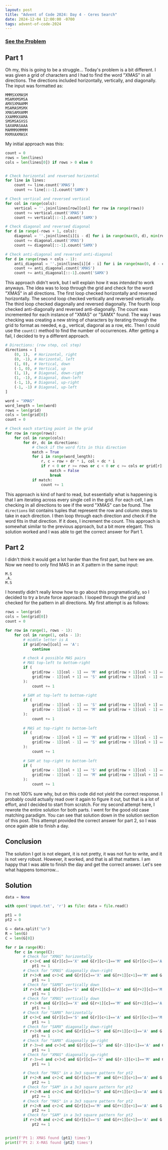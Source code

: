 ```yaml
---
layout: post
title: "Advent of Code 2024: Day 4 - Ceres Search"
date: 2024-12-04 12:00:00 -0700
tags: advent-of-code-2024
---
```


### [See the Problem](https://adventofcode.com/2024/day/4)

## Part 1
Oh my, this is going to be a struggle... Today's problem is a bit different. I was given a grid of characters and I had to find the word "XMAS" in all directions. The directions included horizontally, vertically, and diagonally. The input was formatted as:

```
MMMSXXMASM
MSAMXMSMSA
AMXSXMAAMM
MSAMASMSMX
XMASAMXAMM
XXAMMXXAMA
SMSMSASXSS
SAXAMASAAA
MAMMMXMMMM
MXMXAXMASX
```

My initial approach was this:
```python
count = 0
rows = len(lines)
cols = len(lines[0]) if rows > 0 else 0


# Check horizontal and reversed horizontal
for line in lines:
    count += line.count('XMAS')
    count += line[::-1].count('SAMX')

# Check vertical and reversed vertical
for col in range(cols):
    vertical = ''.join(lines[row][col] for row in range(rows))
    count += vertical.count('XMAS')
    count += vertical[::-1].count('SAMX')

# Check diagonal and reversed diagonal
for d in range(-rows + 1, cols):
    diagonal = ''.join(lines[i][i - d] for i in range(max(0, d), min(rows, cols + d)))
    count += diagonal.count('XMAS')
    count += diagonal[::-1].count('SAMX')

# Check anti-diagonal and reversed anti-diagonal
for d in range(rows + cols - 1):
    anti_diagonal = ''.join(lines[i][d - i] for i in range(max(0, d - cols + 1), min(rows, d + 1)))
    count += anti_diagonal.count('XMAS')
    count += anti_diagonal[::-1].count('SAMX')
```
This approach didn't work, but I will explain how it was *intended* to work anyways. The idea was to loop through the grid and check for the word "XMAS" in all directions. The first loop checked horizontally and reversed horizontally. The second loop checked vertically and reversed vertically. The third loop checked diagonally and reversed diagonally. The fourth loop checked anti-diagonally and reversed anti-diagonally. The count was incremented for each instance of "XMAS" or "SAMX" found. The way I was checking was creating a new string of characters by iterating through the grid to format as needed, e.g., vertical, diagonal as a row, etc. Then I could use the `count()` method to find the number of occurrences. After getting a fail, I decided to try a different approach.

```python
# Directions: (row step, col step)
directions = [
    (0, 1),  # Horizontal, right
    (0, -1), # Horizontal, left
    (1, 0),  # Vertical, down
    (-1, 0), # Vertical, up
    (1, 1),  # Diagonal, down-right
    (1, -1), # Diagonal, down-left
    (-1, 1), # Diagonal, up-right
    (-1, -1) # Diagonal, up-left
]

word = "XMAS"
word_length = len(word)
rows = len(grid)
cols = len(grid[0])
count = 0

# Check each starting point in the grid
for row in range(rows):
    for col in range(cols):
        for dr, dc in directions:
            # Check if the word fits in this direction
            match = True
            for i in range(word_length):
                r, c = row + dr * i, col + dc * i
                if r < 0 or r >= rows or c < 0 or c >= cols or grid[r][c] != word[i]:
                    match = False
                    break
            if match:
                count += 1
```

This approach is kind of hard to read, but essentially what is happening is that I am iterating across every single cell in the grid. For each cell, I am checking in all directions to see if the word "XMAS" can be found. The `directions` list contains tuples that represent the row and column steps to take in each direction. I then loop through each direction and check if the word fits in that direction. If it does, I increment the count. This approach is somewhat similar to the previous approach, but a bit more elegant. This solution worked and I was able to get the correct answer for Part 1.

## Part 2
I didn't think it would get a lot harder than the first part, but here we are. Now we need to only find MAS in an X pattern in the same input:

```
M.S
.A.
M.S
```

I honestly didn't really know how to go about this programatically, so I decided to try a brute force approach. I looped through the grid and checked for the pattern in all directions. My first attempt is as follows:

```python
rows = len(grid)
cols = len(grid[0])
count = 0

for row in range(1, rows - 1):
    for col in range(1, cols - 1):
        # middle letter is A
        if grid[row][col] == 'A':
            continue

        # check 4 possible MAS pairs
        # MAS top-left to bottom-right
        if (
            grid[row - 1][col - 1] == 'M' and grid[row + 1][col + 1] == 'M' and
            grid[row - 1][col + 1] == 'S' and grid[row + 1][col - 1] == 'S'
        ):
            count += 1
        
        # SAM at top-left to bottom-right
        if (
            grid[row - 1][col - 1] == 'S' and grid[row + 1][col + 1] == 'S' and
            grid[row - 1][col + 1] == 'M' and grid[row + 1][col - 1] == 'M'
        ):
            count += 1
        
        # MAS at top-right to bottom-left
        if (
            grid[row - 1][col + 1] == 'M' and grid[row + 1][col - 1] == 'M' and
            grid[row - 1][col - 1] == 'S' and grid[row + 1][col + 1] == 'S'
        ):
            count += 1
        
        # SAM at top-right to bottom-left
        if (
            grid[row - 1][col + 1] == 'S' and grid[row + 1][col - 1] == 'S' and
            grid[row - 1][col - 1] == 'M' and grid[row + 1][col + 1] == 'M'
        ):
            count += 1
```
I'm not 100% sure why, but on this code did not yield the correct response. I probably could actually read over it again to figure it out, but that is a lot of effort, and I decided to start from scratch. For my second attempt here, I rewrote the entire solution for both parts. I went for the good old case matching paradigm. You can see that solution down in the solution section of this post. This attempt provided the correct answer for part 2, so I was once again able to finish a day.

## Conclusion
The solution I got is not elegant, it is not pretty, it was not fun to write, and it is not very robust. However, it worked, and that is all that matters. I am happy that I was able to finish the day and get the correct answer. Let's see what happens tomorrow...

## Solution

```python
data = None

with open('input.txt', 'r') as file: data = file.read()

pt1 = 0
pt2 = 0

G = data.split('\n')
R = len(G)
C = len(G[0])

for r in range(R):
    for c in range(C):
        # Check for "XMAS" horizontally
        if c+3<C and G[r][c]=='X' and G[r][c+1]=='M' and G[r][c+2]=='A' and G[r][c+3]=='S':
            pt1 += 1
        # Check for "XMAS" diagonally down-right
        if r+3<R and c+3<C and G[r][c]=='X' and G[r+1][c+1]=='M' and G[r+2][c+2]=='A' and G[r+3][c+3]=='S':
            pt1 += 1
        # Check for "SAMX" vertically down
        if r+3<R and G[r][c]=='S' and G[r+1][c]=='A' and G[r+2][c]=='M' and G[r+3][c]=='X':
            pt1 += 1
        # Check for "XMAS" vertically down
        if r+3<R and G[r][c]=='X' and G[r+1][c]=='M' and G[r+2][c]=='A' and G[r+3][c]=='S':
            pt1 += 1
        # Check for "SAMX" horizontally
        if c+3<C and G[r][c]=='S' and G[r][c+1]=='A' and G[r][c+2]=='M' and G[r][c+3]=='X':
            pt1 += 1
        # Check for "SAMX" diagonally down-right
        if r+3<R and c+3<C and G[r][c]=='S' and G[r+1][c+1]=='A' and G[r+2][c+2]=='M' and G[r+3][c+3]=='X':
            pt1 += 1
        # Check for "SAMX" diagonally up-right
        if r-3>=0 and c+3<C and G[r][c]=='S' and G[r-1][c+1]=='A' and G[r-2][c+2]=='M' and G[r-3][c+3]=='X':
            pt1 += 1
        # Check for "XMAS" diagonally up-right
        if r-3>=0 and c+3<C and G[r][c]=='X' and G[r-1][c+1]=='M' and G[r-2][c+2]=='A' and G[r-3][c+3]=='S':
            pt1 += 1

        # Check for "MAS" in a 3x3 square pattern for pt2
        if r+2<R and c+2<C and G[r][c]=='M' and G[r+1][c+1]=='A' and G[r+2][c+2]=='S' and G[r+2][c]=='M' and G[r][c+2]=='S':
            pt2 += 1
        # Check for "SAM" in a 3x3 square pattern for pt2
        if r+2<R and c+2<C and G[r][c]=='S' and G[r+1][c+1]=='A' and G[r+2][c+2]=='M' and G[r+2][c]=='S' and G[r][c+2]=='M':
            pt2 += 1
        # Check for "MAS" in a 3x3 square pattern for pt2
        if r+2<R and c+2<C and G[r][c]=='M' and G[r+1][c+1]=='A' and G[r+2][c+2]=='S' and G[r+2][c]=='S' and G[r][c+2]=='M':
            pt2 += 1
        # Check for "SAM" in a 3x3 square pattern for pt2
        if r+2<R and c+2<C and G[r][c]=='S' and G[r+1][c+1]=='A' and G[r+2][c+2]=='M' and G[r+2][c]=='M' and G[r][c+2]=='S':
            pt2 += 1


print(f'Pt 1: XMAS found {pt1} times')
print(f'Pt 2: X-MAS found {pt2} times')
```